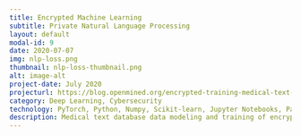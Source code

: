 ```yaml
---
title: Encrypted Machine Learning
subtitle: Private Natural Language Processing
layout: default
modal-id: 9
date: 2020-07-07
img: nlp-loss.png
thumbnail: nlp-loss-thumbnail.png
alt: image-alt
project-date: July 2020
projecturl: https://blog.openmined.org/encrypted-training-medical-text-syfertext/
category: Deep Learning, Cybersecurity
technology: PyTorch, Python, Numpy, Scikit-learn, Jupyter Notebooks, Pandas, Seaborn
description: Medical text database data modeling and training of encrypted Natural Language Processing (NLP) text classification model using privacy protecting PyTorch libraries.
---
```

